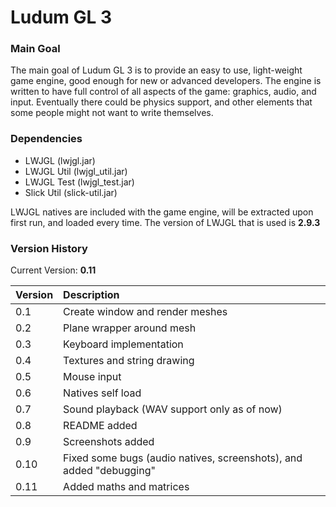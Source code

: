 # Ludum GL 3

### Main Goal

The main goal of Ludum GL 3 is to provide an easy to use, light-weight game engine, good enough for new or advanced developers.
The engine is written to have full control of all aspects of the game: graphics, audio, and input. Eventually there could
be physics support, and other elements that some people might not want to write themselves.

### Dependencies

* LWJGL 		(lwjgl.jar)
* LWJGL Util	(lwjgl_util.jar)
* LWJGL Test	(lwjgl_test.jar)
* Slick Util	(slick-util.jar)

LWJGL natives are included with the game engine, will be extracted upon first run, and loaded every time.
The version of LWJGL that is used is **2.9.3**

### Version History

Current Version: **0.11**

|Version|Description|
|:------|:----------|
|0.1|Create window and render meshes|
|0.2|Plane wrapper around mesh|
|0.3|Keyboard implementation|
|0.4|Textures and string drawing|
|0.5|Mouse input|
|0.6|Natives self load|
|0.7|Sound playback (WAV support only as of now)|
|0.8|README added|
|0.9|Screenshots added|
|0.10|Fixed some bugs (audio natives, screenshots), and added "debugging"|
|0.11|Added maths and matrices|